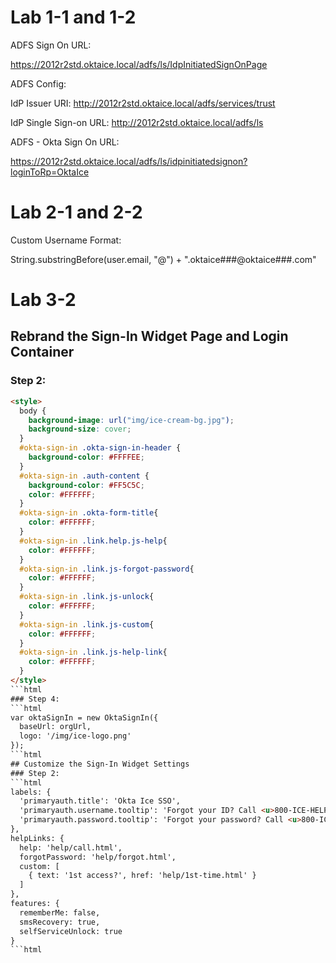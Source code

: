 # Lab 1-1 and 1-2

ADFS Sign On URL:

https://2012r2std.oktaice.local/adfs/ls/IdpInitiatedSignOnPage


ADFS Config:

  IdP Issuer URI: http://2012r2std.oktaice.local/adfs/services/trust
  
  IdP Single Sign-on URL: http://2012r2std.oktaice.local/adfs/ls
  
  
  
ADFS - Okta Sign On URL:

https://2012r2std.oktaice.local/adfs/ls/idpinitiatedsignon?loginToRp=OktaIce



# Lab 2-1 and 2-2

Custom Username Format:

String.substringBefore(user.email, "@") + ".oktaice###@oktaice###.com"

# Lab 3-2
## Rebrand the Sign-In Widget Page and Login Container
### Step 2:
```html
<style>
  body {
    background-image: url("img/ice-cream-bg.jpg");
    background-size: cover;
  }
  #okta-sign-in .okta-sign-in-header {
    background-color: #FFFFEE;
  }
  #okta-sign-in .auth-content {
    background-color: #FF5C5C;
    color: #FFFFFF;
  }
  #okta-sign-in .okta-form-title{
    color: #FFFFFF;
  }
  #okta-sign-in .link.help.js-help{
    color: #FFFFFF;
  }
  #okta-sign-in .link.js-forgot-password{
    color: #FFFFFF;
  }
  #okta-sign-in .link.js-unlock{
    color: #FFFFFF;
  }
  #okta-sign-in .link.js-custom{
    color: #FFFFFF;
  }
  #okta-sign-in .link.js-help-link{
    color: #FFFFFF;
  }
</style>
```html
### Step 4:
```html
var oktaSignIn = new OktaSignIn({
  baseUrl: orgUrl,
  logo: '/img/ice-logo.png'
});
```html
## Customize the Sign-In Widget Settings
### Step 2:
```html
labels: {
  'primaryauth.title': 'Okta Ice SSO',
  'primaryauth.username.tooltip': 'Forgot your ID? Call <u>800-ICE-HELP</u>',
  'primaryauth.password.tooltip': 'Forgot your password? Call <u>800-ICE-HELP</u>'
},
helpLinks: {
  help: 'help/call.html',
  forgotPassword: 'help/forgot.html',
  custom: [
    { text: '1st access?', href: 'help/1st-time.html' }
  ]
},
features: {
  rememberMe: false,
  smsRecovery: true,
  selfServiceUnlock: true
}
```html
